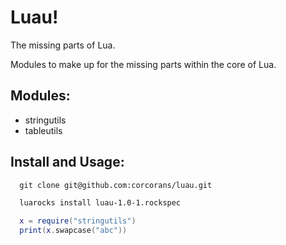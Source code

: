 Luau!
====

The missing parts of Lua.

Modules to make up for the missing parts within the core of Lua.

## Modules:
* stringutils
* tableutils
 

## Install and Usage:
```html
  git clone git@github.com:corcorans/luau.git
```

```html
  luarocks install luau-1.0-1.rockspec
```

```lua
  x = require("stringutils")
  print(x.swapcase("abc"))
```

